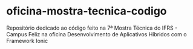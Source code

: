 # oficina-mostra-tecnica-codigo
Repositório dedicado ao código feito na 7ª Mostra Técnica do IFRS - Campus Feliz
na oficina Desenvolvimento de Aplicativos Híbridos com o Framework Ionic
